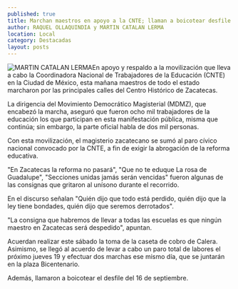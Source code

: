 ```yaml
---
published: true
title: Marchan maestros en apoyo a la CNTE; llaman a boicotear desfile de 16 de septiembre
author: RAQUEL OLLAQUINDIA y MARTIN CATALAN LERMA
location: Local
category: Destacadas
layout: posts
---
```


![MARTIN CATALAN LERMA](http://i.imgur.com/ENRM5C9m.jpg)En apoyo y respaldo a la movilización que lleva a cabo la Coordinadora Nacional de Trabajadores de la Educación (CNTE) en la Ciudad de México, esta mañana maestros de todo el estado marcharon por las principales calles del Centro Histórico de Zacatecas. 

La dirigencia del Movimiento Democrático Magisterial (MDMZ), que encabezó la marcha, aseguró que fueron ocho mil trabajadores de la educación los que participan en esta manifestación pública, misma que continúa; sin embargo, la parte oficial habla de dos mil personas. 

Con esta movilización, el magisterio zacatecano se sumó al paro cívico nacional convocado por la CNTE, a fin de exigir la abrogación de la reforma educativa. 

"En Zacatecas la reforma no pasará", "Que no te eduque La rosa de Guadalupe", "Secciones unidas jamás serán vencidas" fueron algunas de las consignas que gritaron al unísono durante el recorrido. 

En el discurso señalan "Quién dijo que todo está perdido, quién dijo que la ley tiene bondades, quién dijo que seremos derrotados". 

"La consigna que habremos de llevar a todas las escuelas es que ningún maestro en Zacatecas será despedido", apuntan. 

Acuerdan realizar este sábado la toma de la caseta de cobro de Calera. Asimismo, se llegó al acuerdo de levar a cabo un paro total de labores el próximo jueves 19 y efectuar dos marchas ese mismo día, que se juntarán en la plaza Bicentenario.

Además, llamaron a boicotear el desfile del 16 de septiembre.
